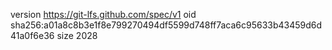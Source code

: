 version https://git-lfs.github.com/spec/v1
oid sha256:a01a8c8b3e1f8e799270494df5599d748ff7aca6c95633b43459d6d41a0f6e36
size 2028
